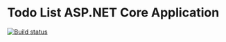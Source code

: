 # Todo List ASP.NET Core Application

[![Build status](https://ci.appveyor.com/api/projects/status/97kvfkulm6y1s81o/branch/master?svg=true)](https://ci.appveyor.com/project/Igorbek/mvcapp/branch/master)
